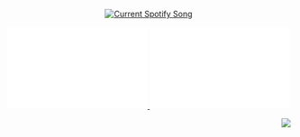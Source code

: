 
<p align="center">
<a href="https://github.com/tthn0/Spotify-Readme">
  <img src="https://spotify-readme-git-main-zhaospei.vercel.app/api?rainbow=true&scan=true&spin=true" alt="Current Spotify Song">
</a>
<p>

<p align="center">
   <a href="https://github.com/zhaospei/">
      <img width="49.5%" src="https://github.com/zhaospei/github-stats/blob/master/generated/overview.svg" />
      <img width="49.5%" src="https://github.com/zhaospei/github-stats/blob/master/generated/languages.svg" />
   </a>
</p>
<p align="right">
  <img width="22%" src="https://komarev.com/ghpvc/?username=zhaospei&style=flat&color=green" />
</p>
